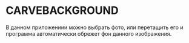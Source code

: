 # CARVEBACKGROUND
В данном приложениии можно выбрать фото, или перетащить его и программа автоматически обрежет фон данного изображения.
